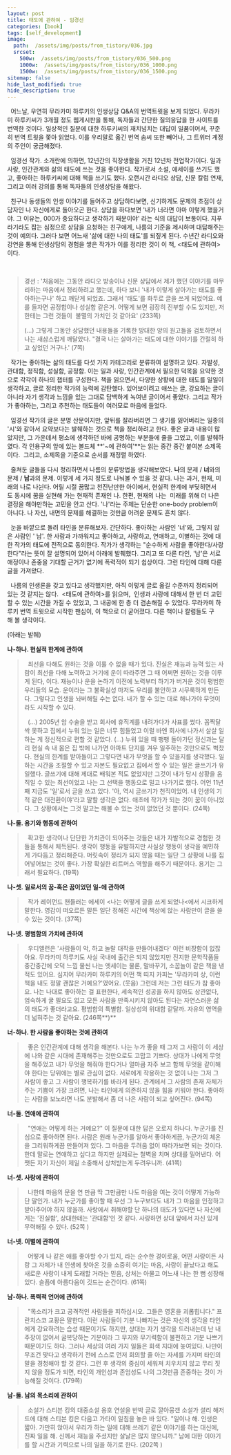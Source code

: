 ```yaml
---
layout: post
title: 태도에 관하여 - 임경선
categories: [book]
tags: [self_development]
image:
  path:  /assets/img/posts/from_tistory/036.jpg
  srcset:
    500w:  /assets/img/posts/from_tistory/036_500.png
    1000w:  /assets/img/posts/from_tistory/036_1000.png
    1500w:  /assets/img/posts/from_tistory/036_1500.png
sitemap: false
hide_last_modified: true
hide_description: true
---
```


  



  어느날, 우연히 무라카미 하루키의 인생상담 Q&A의 번역트윗을 보게 되었다. 무라카미 하루키씨가 3개월 정도 웹게시판을 통해, 독자들과 간단한 질의응답을 한 사이트를 번역한 것이다. 일상적인 질문에 대한 하루키씨의 재치넘치는 대답이 일품이어서, 꾸준히 번역 트윗을 쫓아 읽었다. 이를 우리말로 옮긴 번역 솜씨 또한 빼어나, 그 트위터 계정의 주인이 궁금해졌다. 
  


  임경선 작가. 소개란에 의하면, 12년간의 직장생활을 거친 12년차 전업작가이다. 일과 사랑, 인간관계와 삶의 태도에 쓰는 것을 좋아한다. 작가로서 소설, 에세이를 쓰기도 했고, 좋아하는 하루키씨에 대해 책을 쓰기도 했다. 오랜시간 라디오 상담, 신문 칼럼 연재, 그리고 여러 강의를 통해 독자들의 인생상담을 해왔다. 

  


  친구나 동생들의 인생 이야기를 들어주고 상담하다보면, 신기하게도 문제의 초점이 상담자인 나 자신에게로 돌아오곤 한다. 상담을 하다보면 '내가 너라면 아마 이렇게 했을거야. 그 이유는, 000가 중요하다고 생각하기 때문이야' 라는 식의 대답이 보통이다. 지푸라기라도 잡는 심정으로 상담을 요청하는 친구에게, 나름의 기준을 제시하며 대답해주는 것이 예의다. 그러다 보면 어느새 '삶에 대한 나의 태도'를 되짚게 된다. 수년간 라디오와 강연을 통해 인생상담의 경험을 쌓은 작가가 이를 정리한 것이 이 책, <태도에 관하여\>이다.

 

> 경선 : '처음에는 그동안 라디오 방송이나 신문 상담에서 제가 했던 이야기를 마무리하는 마음에서 정리하려고 했는데, 하다 보니 '내가 이렇게 살아가는 태도를 좋아하는구나' 하고 깨닫게 되었죠. 그래서 '태도'를 화두로 글을 쓰게 되었어요. 예를 들자면 공정함이나 성실함 같은거. 어떻게 보면 굉장히 진부할 수도 있지만, 저한테는 그런 것들이  불멸의 가치인 것 같아요' (233쪽)
>
> (...) 그렇게 그동안 상담했던 내용들을 기록한 방대한 양의 원고들을 검토하면서 나는 새삼스럽게 깨달았다. "결국 나는 살아가는 태도에 대한 이야기를 간절히 하고 싶었던 거구나.' (7쪽)

  


  작가는 좋아하는 삶의 태도를 다섯 가지 카테고리로 분류하여 설명하고 있다. 자발성, 관대함, 정직함, 성실함, 공정함. 이는 일과 사랑, 인간관계에서 필요한 덕목을 요약한 것으로 각각이 하나의 챕터를 구성한다. 책을 읽으면서, 다양한 상황에 대한 태도를 일일이 생각하고, 글로 정리한 작가의 능력에 감탄했다. 있어보이려고 애쓰는 글, 강요하는 글이 아니라 자기 생각과 느낌을 있는 그대로 담백하게 녹여낸 글이어서 좋았다. 그리고 작가가 좋아하는, 그리고 추천하는 태도들이 여러모로 마음에 들었다.

  


  임경선 작가의 글은 분명 산문이지만, 앞뒤를 잘라버리면 그 생기를 잃어버리는 일종의 '시'와 같아서 요약보다는 발췌하는 것으로 책을 정리하려고 한다. 좋은 글과 내용이 많았지만, 그 가운데서 평소에 생각하던 바에 공명하는 부분들에 줄을 그었고, 이를 발췌하였다. 각 인용구의 앞에 있는 볼드체 **'~에 관하여'**는 읽는 중간 중간 붙여본 소제목이다.  그리고, 소제목을 기준으로 순서를 재정렬 하였다. 

  


  줄쳐둔 글들을 다시 정리하면서 나름의 분류방법을 생각해보았다. **나**의 문제 / **너**와의 문제 / **남**과의 문제. 이렇게 세 가지 정도로 나눠볼 수 있을 것 같다. 나는 과거, 현재, 미래의 나로 나뉜다. 어릴 시절 꿈많고 천진난만한 아이에서, 현실적 한계에 부딪히면서도 동시에 꿈을 실현해 가는 현재적 존재인 나. 한편, 현재의 나는  미래를 위해 더 나은 결정을 해야만하는 고민을 안고 산다. '나'라는 주체는 단순한 one-body problem이 아니다. 나 자신, 내면의 문제를 해결하는 것만큼 어려운 문제도 흔치 않다. 

  


  눈을 바깥으로 돌려 타인을 분류해보자. 간단하다. 좋아하는 사람인 '너'와, 그렇지 않은 사람인 ' 남'. 한 사람과 가까워지고 좋아하고, 사랑하고, 연애하고, 이별하는 것에 대한 작가의 태도에 전적으로 동의한다. 작가가 생각하는 "순수하게 사람을 좋아한다/사랑한다"라는 뜻이 잘 설명되어 있어서 아래에 발췌했다. 그리고 또 다른 타인, '남'은 서로 애정이나 존중을 기대할 근거가 없기에 폭력적이 되기 쉽상이다. 그런 타인에 대해 다룬 글을 가져왔다.

  


  나름의 인생론을 갖고 있다고 생각했지만, 아직 이렇게 글로 옮길 수준까지 정리되어 있는 것 같지는 않다.  <태도에 관하여\>를 읽으며,  인생과 사랑에 대해서 한 번 더 고민할 수 있는 시간을 가질 수 있었고, 그 내공에 한 층 더 겸손해질 수 있었다. 무라카미 하루키 번역 트윗으로 시작한 팬심이, 이 책으로 더 굳어졌다. 다른 책이나 칼럼들도 구해 볼 생각이다. 

  


(아래는 발췌)

  


  


**나-하나. 현실적 한계에 관하여**

>  최선을 다해도 원하는 것을 이룰 수 없을 때가 있다. 진실은 재능과 능력 있는 사람이 최선을 다해 노력하고 거기에 운이 따라주면 그 때 어쩌면 원하는 것을 이루게 된다, 이다. 재능이나 운을 논하기 이전에 노력부터 하기가 버거운 것이 평범한 우리들의 모습. 운이라는 그 불확실성 마저도 우리를 불안하고 시무룩하게 만든다. 그렇다고 인생을 놔버해릴 수는 없다. 내가 할 수 있는 대로 해나가야 무엇이라도 시작할 수 있다. 
>
>  (...) 2005년 암 수술을 받고 회사에 휴직계를 내려가다가 사표를 썼다. 꼼짝달싹 못하고 집에서 누워 있는 일은 너무 힘들었고 이럴 바엔 회사에 나가서 살살 일하는 게 정신적으로 편할 것 같았다. (...) 누워 있을 때 팽팽 돌아가던 정신과는 달리 현실 속 내 몸은 집 밖에 나가면 아파트 단지를 겨우 일주하는 것만으로도 벅찼다. 현실의 한계를 받아들이고 그렇다면 내가 무엇을 할 수 있을지를 생각했다. 일하는 시간을 조절할 수 있고 자본도 필요없고 집에서 할 수 있는 일은 글쓰기가 유일했다. 글쓰기에 대해 제대로 배워본 적도 없었지만 그것이 내가 당시 상황을 움직일 수 있는 최선이었고 나는 그 선택을 행동으로 밀고 나가기로 했다. 어언 11년째 지금도 '일'로서 글을 쓰고 있다. '아, 역시 글쓰기가 천직이었어. 내 인생의 기적 같은 대전환이야'라고 말할 생각은 없다. 애초에 작가가 되는 것이 꿈이 아니었다. 그 상황에서는 그것 말고는 해볼 수 있는 것이 없었던 것 뿐이다. (24쪽)

  


**나-둘. 용기와 행동에 관하여**

>  확고한 생각이나 단단한 가치관이 되어주는 것들은 내가 자발적으로 경험한 것들을 통해서 체득된다. 생각이 행동을 유발하지만 사실상 행동이 생각을 예민하게 가다듬고 정리해준다. 머릿속이 정리가 되지 않을 때는 일단 그 상황에 나를 집어넣어보는 것이 좋다. 가장 확실한 리트머스 역할을 해주기 때문이다. 용기는 그래서 필요하다. (19쪽)

  


**나-셋. 일로서의 꿈-혹은 꿈이었던 일-에 관하여**

>  작가 레이먼드 챈들러는 에세이 <나는 어떻게 글을 쓰게 되었나<에서 시크하게 말한다. 영감이 떠오르든 말든 일단 정해진 시간에 책상에 앉는 사람만이 글을 쓸 수 있는 것이다. (37쪽)

  


**나-넷. 평범함의 가치에 관하여**

>  우디앨런은 '사람들이 악, 하고 놀랄 대작을 만들어내겠다' 이런 비장함이 없잖아요. 무라카미 하루키도 사실 국내에 출간은 되지 않았지만 진지한 문학작품들 중간중간에 오덕 느낌 물씬 나는 엣세이는 물론, 말바꾸기, 소꿉놀이 같은 책을 낸 적도 있어요. 심지어 무라카미 하루키의 어떤 책 띠지 카피는 '무라카미 상, 이런 책을 내도 정말 괜찮은 거예요?'였어요. (웃음) 그런데 저는 그런 태도가 참 좋아요. 나는 나대로 좋아하는 걸 표현한다, 세속적인 성공을 하지 않아도 상관없다, 엄숙하게 굴 필요도 없고 모든 사람을 만족시키지 않아도 된다는 자연스러운 삶의 태도가 좋더라고요. 평범함의 특별함. 일상성의 위대함 같달까. 자유의 영역을 더 넓혀주는 것 같아요. (246쪽**)**

  


  


**너-하나. 한 사람을 좋아하는 것에 관하여**

>  좋은 인간관계에 대해 생각을 해본다. 나는 누가 좋을 때 그저 그 사람이 이 세상에 나와 같은 시대에 존재해주는 것만으로도 고맙고 기쁘다. 상대가 나에게 무엇을 해주었고 내가 무엇을 해줘야 한다거나 얼마큼 자주 보고 함께 무엇을 같이해야 한다는 당위에는 별로 관심이 없다. 서로에게 작용하는 것 없이 나는 그저 그 사람이 좋고 그 사람이 행복하기를 바라게 된다. 관계에서 그 사람의 존재 자체가 주는 기쁨이 가장 크려면, 나는 타인에게 의존하지 않을 힘을 키워야 한다. 좋아하는 사람을 보노라면 나도 분발해서 좀 더 나은 사람이 되고 싶어진다. (94쪽)

  


**너-둘. 연애에 관하여**

  


>  "연애는 어떻게 하는 거예요?" 이 질문에 대한 답은 오로지 하나다. 누군가를 진심으로 좋아하면 된다. 사람은 원래 누군가를 알아서 좋아하게끔, 누군가의 체온을 그리워하게끔 만들어져 있다. 그 마음을 두려움 없이 따라가보면 되는 것이다. 한데 말로는 연애하고 싶다고 하지만 실제로는 철벽을 치며 상대를 밀어낸다. 어쨋든 자기 자신이 제일 소중해서 상처받는게 두려우니까. (41쪽)

  


**너-셋. 사랑에 관하여**

  


>  나한테 마음의 문을 연 만큼 딱 그만큼만 나도 마음을 여는 것이 어떻게 가능하단 말인가. 내가 누군가를 좋아할 때 우선 그 누구보다도 내가 그 마음을 인정하고 받아주어야 하지 않을까. 사랑에서 취해야할 단 하나의 태도가 있다면 나 자신에게는 '진실함', 상대한테는 '관대함'인 것 같다. 사랑하면 상대 앞에서 자신 있게 무력해질 수 있다. (52쪽 )

  


**너-넷. 이별에 관하여**

  


>  어떻게 나 같은 애를 좋아할 수가 있지, 라는 순수한 경이로움, 어떤 사랑이든 사랑 그 자체가 내 인생에 찾아온 것을 소중히 여기는 마음, 사랑이 끝났다고 해도 새로운 사랑이 내게 도래할 거라는 믿음, 상처는 아물고 어느새 나는 한 뼘 성장해 있다. 슬픔에 아름다움이 깃드는 순간이다. (61쪽)

  


  


**남-하나. 폭력적 언어에 관하여**

  


>  "목소리가 크고 공격적인 사람들을 피하십시오. 그들은 영혼을 괴롭힙니다." 프란치스코 교황은 말한다. 이런 사람들이 기분 나빠지는 것은 자신의 생각을 타인에게 강요하려는 습성 때문이기도 하지만, 상대는 자기 생각을 드러내는데 난 내 주장이 없어서 굴복당하는 기분이라 그 무지와 무기력함이 불편하고 기분 나쁘기 때문이기도 하다. 그러나 세상의 여러 가지 일들은 회색 지대에 놓여있다. 나만이 무조건 맞다고 생각하기 전에 스스로 먼저 회의할 줄 아는 자세를 가지며 타인의 말을 경청해야 할 것 같다. 그런 후 생각의 중심이 세워져 치우치지 않고 무리 짓지 않을 정도가 되면, 타인의 개인성과 존엄성도 나의 그것만큼 존중하는 것이 가능해질 것이다. (179쪽) 

  


**남-둘. 남의 목소리에 관하여**

  


>  소설가 스티븐 킹의 대중소설 옹호 연설을 반박 글로 깔아뭉갠 소설가 셜리 해저드에 대해 스티븐 킹은 다음고 가타이 일침을 놓은 바 있다. "일이나 해. 인생은 짧아. 가만히 앉아서 우리가 하는 일에 대해 쓰레기 같은 이야기를 하는 대신에, 진짜 일을 해. 신께서 재능을 주셨지만 살날은 많지 않으니까." 남에 대한 이야기를 할 시간과 기력으로 나의 일을 하기로 한다. (202쪽 )

  


  


  


  


